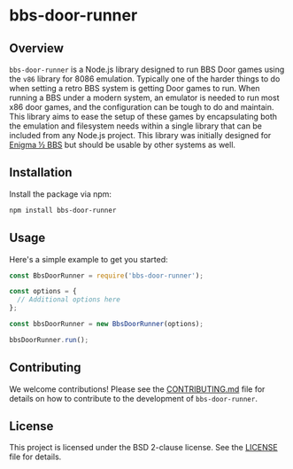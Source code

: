 # bbs-door-runner

## Overview

`bbs-door-runner` is a Node.js library designed to run BBS Door games using the `v86` library for 8086 emulation. Typically one of the harder things to do when setting a retro BBS system is getting Door games to run. When running a BBS under a modern system, an emulator is needed to run most x86 door games, and the configuration can be tough to do and maintain. This library aims to ease the setup of these games by encapsulating both the emulation and filesystem needs within a single library that can be included from any Node.js project. This library was initially designed for [Enigma ½ BBS](https://enigma-bbs.github.io/) but should be usable by other systems as well.

## Installation

Install the package via npm:

```bash
npm install bbs-door-runner
```

## Usage

Here's a simple example to get you started:

```javascript
const BbsDoorRunner = require('bbs-door-runner');

const options = {
  // Additional options here
};

const bbsDoorRunner = new BbsDoorRunner(options);

bbsDoorRunner.run();
```

## Contributing

We welcome contributions! Please see the [CONTRIBUTING.md](CONTRIBUTING.md) file for details on how to contribute to the development of `bbs-door-runner`.

## License

This project is licensed under the BSD 2-clause license. See the [LICENSE](LICENSE) file for details.
